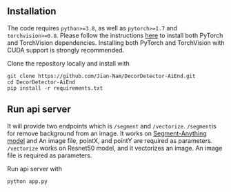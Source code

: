 
## Installation

The code requires `python>=3.8`, as well as `pytorch>=1.7` and `torchvision>=0.8`. Please follow the instructions [here](https://pytorch.org/get-started/locally/) to install both PyTorch and TorchVision dependencies. Installing both PyTorch and TorchVision with CUDA support is strongly recommended.

Clone the repository locally and install with

```
git clone https://github.com/Jian-Nam/DecorDetector-AiEnd.git
cd DecorDetector-AiEnd
pip install -r requirements.txt
```

## Run api server

It will provide two endpoints which is `/segment` and `/vectorize`. `/segment`is for remove background from an image. It works on [Segment-Anything model](https://github.com/facebookresearch/segment-anything) and An image file, pointX, and pointY are required as parameters. `/vectorize` works on Resnet50 model, and it vectorizes an image. An image file is required as parameters. 

Run api server with

```
python app.py
```